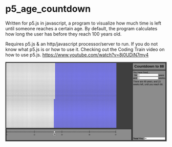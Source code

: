 # p5_age_countdown
Written for p5.js in javascript, a program to visualize how much time is left until someone reaches a certain age. By default, the program calculates how long the user has before they reach 100 years old. 

Requires p5.js & an http/javascript processor/server to run. If you do not know what p5.js is or how to use it. Checking out the Coding Train video on how to use p5.js.
https://www.youtube.com/watch?v=8j0UDiN7my4

![alt text](https://raw.githubusercontent.com/DotBowder/p5_age_countdown/master/countdown_example.png)
